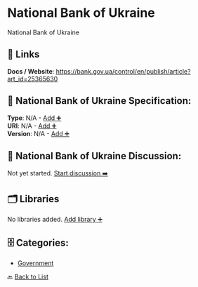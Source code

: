 # National Bank of Ukraine

National Bank of Ukraine

##  🔗 Links
**Docs / Website**: https://bank.gov.ua/control/en/publish/article?art_id=25365630

## 🧬 National Bank of Ukraine Specification:
**Type**: N/A - [Add ➕](https://github.com/apis-list/apis-list/edit/main/apis.yaml#L13106)  
**URI**: N/A - [Add ➕](https://github.com/apis-list/apis-list/edit/main/apis.yaml#L13106)  
**Version**: N/A - [Add ➕](https://github.com/apis-list/apis-list/edit/main/apis.yaml#L13106)

## 💬 National Bank of Ukraine Discussion:
Not yet started. [Start discussion ➡️](https://github.com/apis-list/apis-list/discussions/new)

## 🗂️ Libraries

No libraries added. [Add library ➕](https://github.com/apis-list/apis-list/edit/main/apis.yaml#L13106)    


## 🗄️ Categories:
- [Government](https://github.com/apis-list/apis-list#government-)

🔙  [Back to List](https://github.com/apis-list/apis-list)
